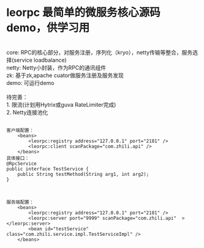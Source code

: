 # leorpc 最简单的微服务核心源码demo，供学习用
<br />
core: RPC的核心部分，对服务注册，序列化（kryo），netty传输等整合，服务选择(service loadbalance) <br />
netty: Netty小封装，作为RPC的通讯组件 <br />
zk: 基于zk,apache cuator做服务注册及服务发现 <br />
demo: 可运行demo <br />
<br/>
待完善：<br />
1. 限流(计划用Hytrix或guva RateLimiter完成)<br />
2. Netty连接池化<br />


<pre><code>
客户端配置：
    &ltbeans&gt
        &ltleorpc:registry address="127.0.0.1" port="2181" /&gt
        &ltleorpc:client scanPackage="com.zhili.api" /&gt
    &lt/beans&gt
具体接口：
@RpcService
public interface TestService {
    public String testMethod(String arg1, int arg2);
}
    
</code></pre>

<pre><code>
服务端配置：
    &ltbeans&gt
        &ltleorpc:registry address="127.0.0.1" port="2181" /&gt
        &ltleorpc:server port="9999" scanPackage="com.zhili.api"  &gt&lt/leorpc:server&gt
        &ltbean id="testService" class="com.zhili.service.impl.TestServiceImpl" /&gt
    &lt/beans&gt
</code></pre>

